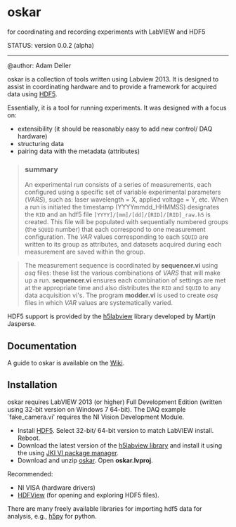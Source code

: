 oskar
=======
for coordinating and recording experiments with LabVIEW and HDF5

STATUS: version 0.0.2 (alpha)
****

@author: Adam Deller

oskar is a collection of tools written using Labview 2013. It is designed to assist in coordinating
hardware and to provide a framework for acquired data using [HDF5](https://www.hdfgroup.org/why_hdf/ "https://www.hdfgroup.org/why_hdf/").  

Essentially, it is a tool for running experiments. It was designed with a focus on: 

 - extensibility (it should be reasonably easy to add new control/ DAQ hardware)
 - structuring data
 - pairing data with the metadata (attributes)

>### summary
>An experimental *run* consists of a series of measurements, each configured using a specific set of variable experimental parameters (*VARS*), such as: laser wavelength = X, applied voltage = Y, etc.  When a run is initiated the timestamp (YYYYmmdd_HHMMSS) designates the `RID` and an hdf5 file `[YYYY]/[mm]/[dd]/[RID]/[RID]_raw.h5` is created.  This file will be populated with sequentially numbered groups (the `SQUID` number) that each correspond to one measurement configuration. The *VAR* values corresponding to each `SQUID` are written to its group as attributes, and datasets acquired during each measurement are saved within the group.

> The measurement sequence is coordinated by **sequencer.vi** using *osq* files: these list the various combinations of *VARS* that will make up a run.  **sequencer.vi** ensures each combination of settings are met at the appropriate time and also distributes the `RID` and `SQUID` to any data acquisition vi's.  The program **modder.vi** is used to create *osq* files in which *VAR* values are systematically varied.

HDF5 support is provided by the [h5labview](http://h5labview.sourceforge.net/) library developed by Martijn Jasperse.

## Documentation

A guide to oskar is available on the [Wiki](https://github.com/PositroniumSpectroscopy/oskar/wiki "Wiki").

## Installation

oskar requires LabVIEW 2013 (or higher) Full Development Edition (written using 32-bit version
 on Windows 7 64-bit).  The DAQ example `fake\_camera.vi' requires the NI Vision Development Module.

- Install [HDF5](https://www.hdfgroup.org/HDF5/release/obtain5.html). Select 32-bit/ 64-bit version to match LabVIEW install. Reboot.
- Download the latest version of the [h5labview library](http://h5labview.sourceforge.net/) and install it using the using [JKI VI package manager](http://vipm.jki.net/). 
- Download and unzip [oskar](https://github.com/PositroniumSpectroscopy/oskar). Open **oskar.lvproj**.

Recommended:

 - NI VISA (hardware drivers)
 - [HDFView](https://www.hdfgroup.org/products/java/hdfview/) (for opening and exploring HDF5 files).

There are many freely available libraries for importing hdf5 data for analysis, e.g., [h5py](http://www.h5py.org/) for python.
